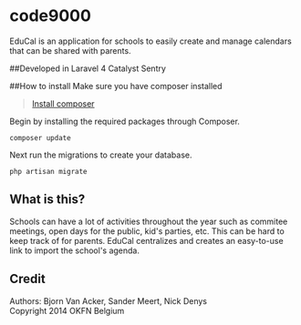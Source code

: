 code9000
========

EduCal is an application for schools to easily create and manage calendars that can be shared with parents.

##Developed in
Laravel 4
Catalyst Sentry

##How to install
Make sure you have composer installed
> [Install composer](https://getcomposer.org/doc/00-intro.md)

Begin by installing the required packages through Composer.

    composer update
    
Next run the migrations to create your database.

    php artisan migrate

## What is this?
Schools can have a lot of activities throughout the year such as commitee meetings, open days for the public, kid's parties, etc. This can be hard to keep track of for parents. EduCal centralizes and creates an easy-to-use link to import the school's agenda.

## Credit
Authors: Bjorn Van Acker, Sander Meert, Nick Denys<br>
Copyright 2014 OKFN Belgium
